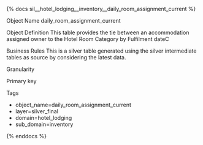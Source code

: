 {% docs sil__hotel_lodging__inventory__daily_room_assignment_current %}

Object Name
daily_room_assignment_current

Object Definition
This table provides the tie between an accommodation assigned owner to the Hotel Room Category by Fulfilment dateC

Business Rules
This is a silver table generated using the silver intermediate tables as source by considering the latest data.

Granularity

Primary key

Tags
- object_name=daily_room_assignment_current
- layer=silver_final
- domain=hotel_lodging
- sub_domain=inventory

{% enddocs %}